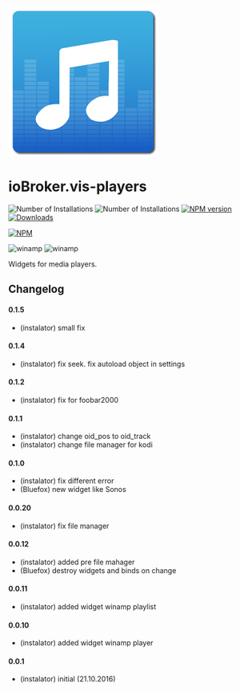 ![Logo](admin/players.png)
# ioBroker.vis-players
![Number of Installations](http://iobroker.live/badges/vis-players-installed.svg) ![Number of Installations](http://iobroker.live/badges/vis-players-stable.svg) 
[![NPM version](https://img.shields.io/npm/v/iobroker.vis-players.svg)](https://www.npmjs.com/package/iobroker.vis-players)
[![Downloads](https://img.shields.io/npm/dm/iobroker.vis-players.svg)](https://www.npmjs.com/package/iobroker.vis-players)

[![NPM](https://nodei.co/npm/iobroker.vis-players.png?downloads=true)](https://nodei.co/npm/iobroker.vis-players/)

![winamp](/widgets/players/img/winamp.png)
![winamp](/widgets/players/img/sonos.png)


Widgets for media players.

## Changelog

#### 0.1.5
* (instalator) small fix

#### 0.1.4
* (instalator) fix seek. fix autoload object in settings

#### 0.1.2
* (instalator) fix for foobar2000

#### 0.1.1
* (instalator) change oid_pos to oid_track
* (instalator) change file manager for kodi

#### 0.1.0
* (instalator) fix different error
* (Bluefox) new widget like Sonos

#### 0.0.20
* (instalator) fix file manager

#### 0.0.12
* (instalator) added pre file mahager
* (Bluefox) destroy widgets and binds on change

#### 0.0.11
* (instalator) added widget winamp playlist

#### 0.0.10
* (instalator) added widget winamp player

#### 0.0.1
* (instalator) initial (21.10.2016)
